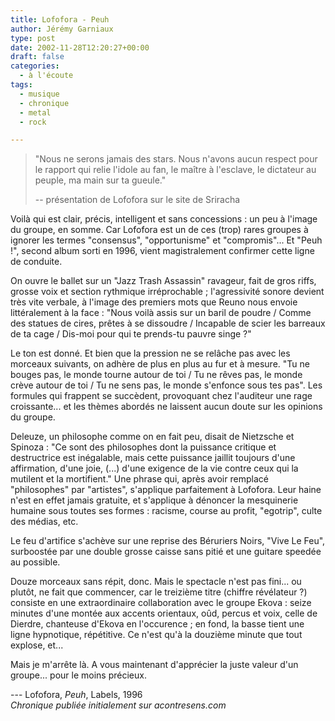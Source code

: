 ```yaml
---
title: Lofofora - Peuh
author: Jérémy Garniaux
type: post
date: 2002-11-28T12:20:27+00:00
draft: false
categories:
  - à l'écoute
tags:
  - musique
  - chronique
  - metal
  - rock

---
```


> "Nous ne serons jamais des stars. Nous n'avons aucun respect pour le rapport qui relie l'idole au fan, le maître à l'esclave, le dictateur au peuple, ma main sur ta gueule."
>
> -- présentation de Lofofora sur le site de Sriracha

Voilà qui est clair, précis, intelligent et sans concessions : un peu à l'image du groupe, en somme. Car Lofofora est un de ces (trop) rares groupes à ignorer les termes "consensus", "opportunisme" et "compromis"... Et "Peuh !", second album sorti en 1996, vient magistralement confirmer cette ligne de conduite.

On ouvre le ballet sur un "Jazz Trash Assassin" ravageur, fait de gros riffs, grosse voix et section rythmique irréprochable ; l'agressivité sonore devient très vite verbale, à l'image des premiers mots que Reuno nous envoie littéralement à la face : "Nous voilà assis sur un baril de poudre / Comme des statues de cires, prêtes à se dissoudre / Incapable de scier les barreaux de ta cage / Dis-moi pour qui te prends-tu pauvre singe ?"

Le ton est donné. Et bien que la pression ne se relâche pas avec les morceaux suivants, on adhère de plus en plus au fur et à mesure. "Tu ne bouges pas, le monde tourne autour de toi / Tu ne rêves pas, le monde crève autour de toi / Tu ne sens pas, le monde s'enfonce sous tes pas". Les formules qui frappent se succèdent, provoquant chez l'auditeur une rage croissante... et les thèmes abordés ne laissent aucun doute sur les opinions du groupe.

Deleuze, un philosophe comme on en fait peu, disait de Nietzsche et Spinoza : "Ce sont des philosophes dont la puissance critique et destructrice est inégalable, mais cette puissance jaillit toujours d'une affirmation, d'une joie, (...) d'une exigence de la vie contre ceux qui la mutilent et la mortifient." Une phrase qui, après avoir remplacé "philosophes" par "artistes", s'applique parfaitement à Lofofora. Leur haine n'est en effet jamais gratuite, et s'applique à dénoncer la mesquinerie humaine sous toutes ses formes : racisme, course au profit, "egotrip", culte des médias, etc. 

Le feu d'artifice s'achève sur une reprise des Béruriers Noirs, "Vive Le Feu", surboostée par une double grosse caisse sans pitié et une guitare speedée au possible.

Douze morceaux sans répit, donc. Mais le spectacle n'est pas fini... ou plutôt, ne fait que commencer, car le treizième titre (chiffre révélateur ?) consiste en une extraordinaire collaboration avec le groupe Ekova : seize minutes d'une montée aux accents orientaux, oûd, percus et voix, celle de Dierdre, chanteuse d'Ekova en l'occurence ; en fond, la basse tient une ligne hypnotique, répétitive. Ce n'est qu'à la douzième minute que tout explose, et...

Mais je m'arrête là. A vous maintenant d'apprécier la juste valeur d'un groupe... pour le moins précieux.

--- Lofofora, _Peuh_, Labels, 1996  
_Chronique publiée initialement sur acontresens.com_